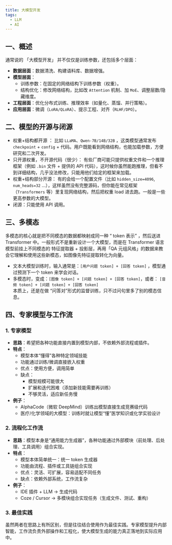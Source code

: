 ```yaml
---
title: 大模型开发
tags:
  - LLM
  - AI
---
```

## 一、概述
通常说的 「大模型开发」 并不仅仅是训练参数，还包括多个层面：
- **数据层面**：数据清洗、构建语料库、数据增强。
- **模型层面**：
	- 训练参数：在固定的网络结构下训练参数（权重）。
    - 结构优化：修改网络结构，比如改 `Attention` 机制、加 `MoE`、调整层数/隐藏维度。
- **工程层面**：优化分布式训练、推理效率（如量化、蒸馏、并行策略）。
- **应用层面**：微调（`LoRA/QLoRA`）、提示工程、对齐（`RLHF/DPO`）。
## 二、模型的开源与闭源
- 权重+结构都开源 ：
    比如 `LLaMA`、`Qwen-7B/14B/32B` ，这类模型通常发布 `checkpoint` + `config` + 代码。用户既能看到网络结构，也能加载参数，方便研究和二次开发。
- 只开源权重，不开源代码（很少）：
    有些厂商可能只提供权重文件和一个推理框架（例如 `.bin` 文件 + 提供的 API 代码），这时候你虽然能跑推理，但看不到详细结构，几乎没法修改，只能用他们给定的框架来加载。
- 权重+结构部分开源：
    有的会给一个配置文件（比如 `hidden_size=4096`, `num_heads=32` ...），这样虽然没有完整源码，但你能在常见框架（`Transformers` 等）里复现网络结构，然后把权重 load 进去跑。一般是一些更高参数的大模型。
- 闭源：只能使用 API 调用。
## 三、多模态
多模态的核心就是把不同模态的数据都映射成同一种 “ token 表示” ，然后送进 Transformer 中。一般形式不是重新设计一个大模型，而是在 Transformer 语言模型前挂上不同模态的 特征提取器 + 投影层，再用「QA 元组风格」的数据来教会它理解和使用这些新模态，如图像先特征提取转化为向量。
- 文本大模型训练时，输入通常是：`[用户问题 token] + [回答 token]` ，模型通过预测下一个 token 来学会对话。
- 多模态时，变成：`[图像 token] + [问题 token] + [回答 token]`，或者： `[音频 token] + [问题 token] + [回答 token]`   
本质上，还是在做 “问答对”形式的监督训练，只不过问句里多了别的模态信息。
## 四、专家模型与工作流
### 1. 专家模型
- **思路**：希望把各种功能直接内置到模型内部，不依赖外部流程或插件。
- **特点**：
    - 模型本体“懂得”各种特定领域技能
    - 功能通过训练/微调直接嵌入权重
    - 优点：使用方便，调用简单
    - 缺点：
        - 模型规模可能很大
        - 扩展和迭代困难（添加新技能需要再训练）
        - 不够灵活，适应新任务慢
- **例子**：
	-  AlphaCode（微软 DeepMind）训练出模型直接生成竞赛级代码
    - 医疗/化学领域的大模型：训练时就让模型“懂”医学知识或化学实验设计
### 2. 流程化工作流
- **思路**：模型本身是“通用能力生成器”，各种功能通过外部模块（前处理、后处理、工具调用）组合实现。
- **特点**：
    - 模型本体简单统一：统一 token 生成器
    - 功能由流程、插件或工具链组合实现
    - 优点：灵活、可扩展，容易适配不同任务
    - 缺点：依赖外部系统，工作流复杂
- **例子**：
	- IDE 插件 + LLM → 生成代码
	- Coze / Cursor → 多模块组合实现任务（生成文件、测试、重构）
### 3. 最佳实践
虽然两者在思路上有所区别，但是往往结合使用作为最佳实践。专家模型提升内部智能，工作流负责外部操作和工程化，使大模型生成的能力真正落地到实际应用中。


